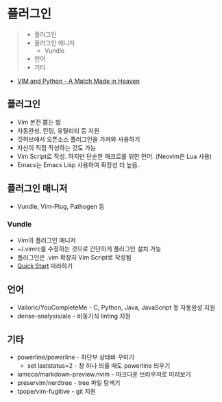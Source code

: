 # 플러그인

> - 플러그인
> - 플러그인 매니저
>   - Vundle
> - 언어
> - 기타

- [VIM and Python - A Match Made in Heaven](https://realpython.com/vim-and-python-a-match-made-in-heaven/)

## 플러그인

- Vim 본전 뽑는 법
- 자동완성, 린팅, 유틸리티 등 지원
- 깃허브에서 오픈소스 플러그인을 가져와 사용하기
- 자신이 직접 작성하는 것도 가능
- Vim Script로 작성. 하지만 단순한 매크로를 위한 언어. (Neovim은 Lua 사용)
- Emacs는 Emacs Lisp 사용하여 확장성 더 높음.

## 플러그인 매니저

- Vundle, Vim-Plug, Pathogen 등

### Vundle

- Vim의 플러그인 매니저
- ~/.vimrc를 수정하는 것으로 간단하게 플러그인 설치 가능
- 플러그인은 .vim 확장자 Vim Script로 작성됨
- [Quick Start](https://github.com/VundleVim/Vundle.vim#quick-start) 따라하기

## 언어

- Valloric/YouCompleteMe - C, Python, Java, JavaScript 등 자동완성 지원
- dense-analysis/ale - 비동기식 linting 지원

## 기타

- powerline/powerline - 하단부 상태바 꾸미기
  - set laststatus=2 - 창 하나 띄울 때도 powerline 띄우기
- iamcco/markdown-preview.nvim - 마크다운 브라우저로 미리보기
- preservim/nerdtree - tree 파일 탐색기
- tpope/vim-fugitive - git 지원
